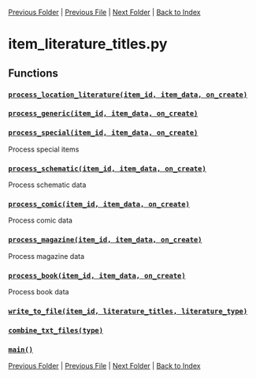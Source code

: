 [Previous Folder](../consumables.md) | [Previous File](hotbar_slots_content.md) | [Next Folder](../core/cache.md) | [Back to Index](../../index.md)

# item_literature_titles.py

## Functions

### [`process_location_literature(item_id, item_data, on_create)`](https://github.com/Vaileasys/pz-wiki_parser/blob/main/scripts/article_content/item_literature_titles.py#L143)
### [`process_generic(item_id, item_data, on_create)`](https://github.com/Vaileasys/pz-wiki_parser/blob/main/scripts/article_content/item_literature_titles.py#L176)
### [`process_special(item_id, item_data, on_create)`](https://github.com/Vaileasys/pz-wiki_parser/blob/main/scripts/article_content/item_literature_titles.py#L196)

Process special items

### [`process_schematic(item_id, item_data, on_create)`](https://github.com/Vaileasys/pz-wiki_parser/blob/main/scripts/article_content/item_literature_titles.py#L216)

Process schematic data

### [`process_comic(item_id, item_data, on_create)`](https://github.com/Vaileasys/pz-wiki_parser/blob/main/scripts/article_content/item_literature_titles.py#L241)

Process comic data

### [`process_magazine(item_id, item_data, on_create)`](https://github.com/Vaileasys/pz-wiki_parser/blob/main/scripts/article_content/item_literature_titles.py#L264)

Process magazine data

### [`process_book(item_id, item_data, on_create)`](https://github.com/Vaileasys/pz-wiki_parser/blob/main/scripts/article_content/item_literature_titles.py#L300)

Process book data

### [`write_to_file(item_id, literature_titles, literature_type)`](https://github.com/Vaileasys/pz-wiki_parser/blob/main/scripts/article_content/item_literature_titles.py#L355)
### [`combine_txt_files(type)`](https://github.com/Vaileasys/pz-wiki_parser/blob/main/scripts/article_content/item_literature_titles.py#L497)
### [`main()`](https://github.com/Vaileasys/pz-wiki_parser/blob/main/scripts/article_content/item_literature_titles.py#L514)


[Previous Folder](../consumables.md) | [Previous File](hotbar_slots_content.md) | [Next Folder](../core/cache.md) | [Back to Index](../../index.md)

